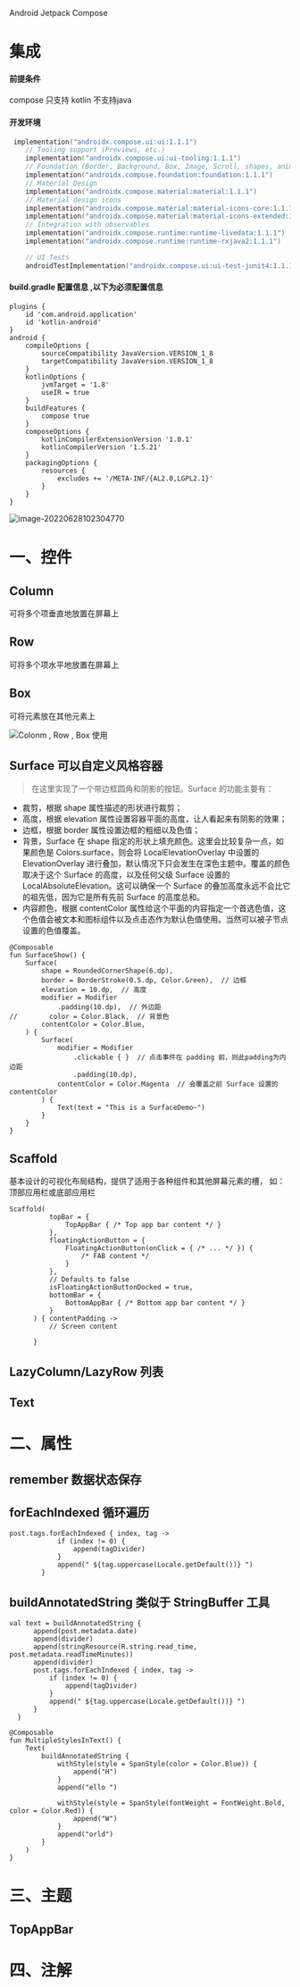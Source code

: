 Android Jetpack Compose

# 集成

#### 前提条件

compose 只支持 kotlin 不支持java

#### 开发环境

```kotlin
 implementation("androidx.compose.ui:ui:1.1.1")
    // Tooling support (Previews, etc.)
    implementation("androidx.compose.ui:ui-tooling:1.1.1")
    // Foundation (Border, Background, Box, Image, Scroll, shapes, animations, etc.)
    implementation("androidx.compose.foundation:foundation:1.1.1")
    // Material Design
    implementation("androidx.compose.material:material:1.1.1")
    // Material design icons
    implementation("androidx.compose.material:material-icons-core:1.1.1")
    implementation("androidx.compose.material:material-icons-extended:1.1.1")
    // Integration with observables
    implementation("androidx.compose.runtime:runtime-livedata:1.1.1")
    implementation("androidx.compose.runtime:runtime-rxjava2:1.1.1")

    // UI Tests
    androidTestImplementation("androidx.compose.ui:ui-test-junit4:1.1.1")
```

#### build.gradle 配置信息 ,以下为必须配置信息

```
plugins {
    id 'com.android.application'
    id 'kotlin-android'
}
android {
    compileOptions {
        sourceCompatibility JavaVersion.VERSION_1_8
        targetCompatibility JavaVersion.VERSION_1_8
    }
    kotlinOptions {
        jvmTarget = '1.8'
        useIR = true
    }
    buildFeatures {
        compose true
    }
    composeOptions {
        kotlinCompilerExtensionVersion '1.0.1'
        kotlinCompilerVersion '1.5.21'
    }
    packagingOptions {
        resources {
            excludes += '/META-INF/{AL2.0,LGPL2.1}'
        }
    }
}
```

![image-20220628102304770](https://gitee.com/ZeTing/UploadImg/raw/main/img/image-20220628102304770.png)



# 一、控件
## Column
可将多个项垂直地放置在屏幕上

## Row
可将多个项水平地放置在屏幕上

## Box
可将元素放在其他元素上

![Colonm , Row , Box 使用](https://gitee.com/ZeTing/UploadImg/raw/main/img/20221009164810.png)

## Surface 可以自定义风格容器
> 在这里实现了一个带边框圆角和阴影的按钮。Surface 的功能主要有：
- 裁剪，根据 shape 属性描述的形状进行裁剪；
- 高度，根据 elevation 属性设置容器平面的高度，让人看起来有阴影的效果；
- 边框，根据 border 属性设置边框的粗细以及色值；
- 背景，Surface 在 shape 指定的形状上填充颜色。这里会比较复杂一点，如果颜色是 Colors.surface，则会将 LocalElevationOverlay 中设置的 ElevationOverlay 进行叠加，默认情况下只会发生在深色主题中。覆盖的颜色取决于这个 Surface 的高度，以及任何父级 Surface 设置的 LocalAbsoluteElevation。这可以确保一个 Surface 的叠加高度永远不会比它的祖先低，因为它是所有先前 Surface 的高度总和。
- 内容颜色，根据 contentColor 属性给这个平面的内容指定一个首选色值，这个色值会被文本和图标组件以及点击态作为默认色值使用。当然可以被子节点设置的色值覆盖。

```
@Composable
fun SurfaceShow() {
    Surface(
        shape = RoundedCornerShape(6.dp),
        border = BorderStroke(0.5.dp, Color.Green),  // 边框
        elevation = 10.dp,  // 高度
        modifier = Modifier
            .padding(10.dp),  // 外边距
//        color = Color.Black,  // 背景色
        contentColor = Color.Blue,
    ) {
        Surface(
            modifier = Modifier
                .clickable { }  // 点击事件在 padding 前，则此padding为内边距
                .padding(10.dp),
            contentColor = Color.Magenta  // 会覆盖之前 Surface 设置的 contentColor
        ) {
            Text(text = "This is a SurfaceDemo~")
        }
    }
}
```


## Scaffold
基本设计的可视化布局结构，提供了适用于各种组件和其他屏幕元素的槽，
如：顶部应用栏或底部应用栏

```
Scaffold(
          topBar = {
              TopAppBar { /* Top app bar content */ }
          },
          floatingActionButton = {
              FloatingActionButton(onClick = { /* ... */ }) {
                  /* FAB content */
              }
          },
          // Defaults to false
          isFloatingActionButtonDocked = true,
          bottomBar = {
              BottomAppBar { /* Bottom app bar content */ }
          }
      ) { contentPadding ->
          // Screen content

      }
```
## LazyColumn/LazyRow 列表


## Text




# 二、属性
## remember 数据状态保存

## forEachIndexed 循环遍历
```
post.tags.forEachIndexed { index, tag ->
            if (index != 0) {
                append(tagDivider)
            }
            append(" ${tag.uppercase(Locale.getDefault())} ")
        }
```

## buildAnnotatedString  类似于 StringBuffer 工具
```
val text = buildAnnotatedString {
      append(post.metadata.date)
      append(divider)
      append(stringResource(R.string.read_time, post.metadata.readTimeMinutes))
      append(divider)
      post.tags.forEachIndexed { index, tag ->
          if (index != 0) {
              append(tagDivider)
          }
          append(" ${tag.uppercase(Locale.getDefault())} ")
      }
  }
```
```
@Composable
fun MultipleStylesInText() {
    Text(
        buildAnnotatedString {
            withStyle(style = SpanStyle(color = Color.Blue)) {
                append("H")
            }
            append("ello ")

            withStyle(style = SpanStyle(fontWeight = FontWeight.Bold, color = Color.Red)) {
                append("W")
            }
            append("orld")
        }
    )
}
```

# 三、主题

## TopAppBar

# 四、注解
